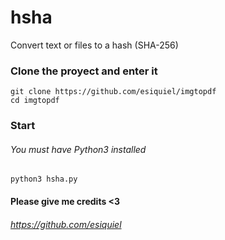 # hsha
Convert text or files to a hash (SHA-256)

### Clone the proyect and enter it
`git clone https://github.com/esiquiel/imgtopdf`<br/>
`cd imgtopdf`<br/>
### Start
###### You must have Python3 installed
`python3 hsha.py`<br/>
#### Please give me credits <3
###### https://github.com/esiquiel
